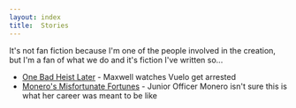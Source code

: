 ```yaml
---
layout: index
title:  Stories
---
```

It's not fan fiction because I'm one of the people involved in the creation, but I'm a fan of what we do and it's fiction I've written so...

- [One Bad Heist Later](/stories/one-bad-heist-later) - Maxwell watches Vuelo get arrested
- [Monero's Misfortunate Fortunes](/stories/moneros-misfortunate-fortunes) - Junior Officer Monero isn't sure this is what her career was meant to be like

